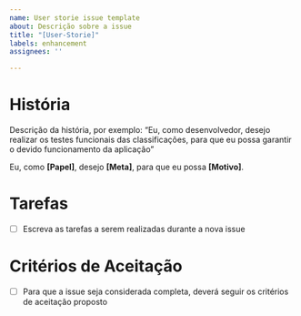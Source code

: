 ```yaml
---
name: User storie issue template
about: Descrição sobre a issue
title: "[User-Storie]"
labels: enhancement
assignees: ''

---
```


# História
Descrição da história, por exemplo: “Eu, como desenvolvedor, desejo realizar os testes funcionais das classificações, para que eu possa garantir
o devido funcionamento da aplicação”

Eu, como **[Papel]**, desejo **[Meta]**, para que eu possa **[Motivo]**.


# Tarefas
- [ ] Escreva as tarefas a serem realizadas durante a nova issue


# Critérios de Aceitação
- [ ] Para que a issue seja considerada completa, deverá seguir os critérios de aceitação proposto
